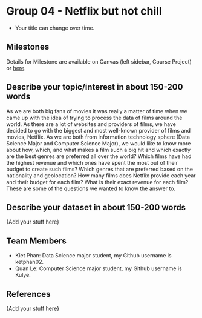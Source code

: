 # Group 04 - Netflix but not chill

- Your title can change over time.

## Milestones

Details for Milestone are available on Canvas (left sidebar, Course Project) or [here](https://firas.moosvi.com/courses/data301/project/milestone01.html).

## Describe your topic/interest in about 150-200 words

As we are both big fans of movies it was really a matter of time when we came up with the idea of trying to process the data of films around the world. As there are a lot of websites and providers of films, we have decided to go with the biggest and most well-known provider of films and movies, Netflix. As we are both from information technology sphere (Data Science Major and Computer Science Major), we would like to know more about how, which, and what makes a film such a big hit and which exactly are the best genres are preferred all over the world? Which films have had the highest revenue and which ones have spent the most out of their budget to create such films? Which genres that are preferred based on the nationality and geolocation? How many films does Netflix provide each year and their budget for each film? What is their exact revenue for each film? These are some of the questions we wanted to know the answer to.

## Describe your dataset in about 150-200 words

{Add your stuff here}

## Team Members

- Kiet Phan: Data Science major student, my Github username is ketphan02.
- Quan Le: Computer Science major student, my Github username is Kulye.

## References

{Add your stuff here}
